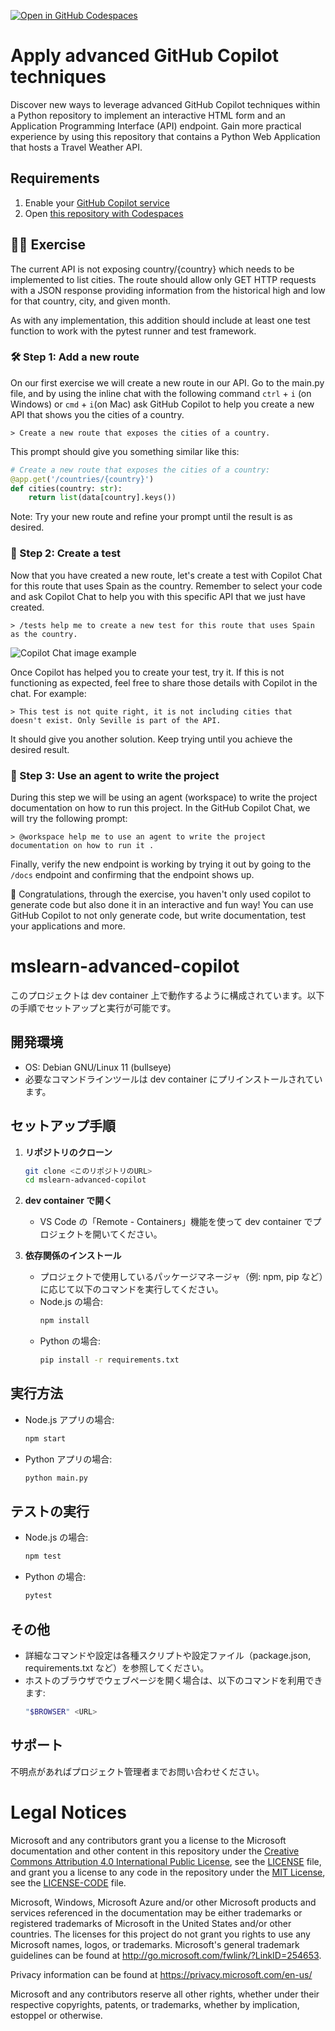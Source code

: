 [![Open in GitHub Codespaces](https://github.com/codespaces/badge.svg)](https://codespaces.new/MicrosoftDocs/mslearn-advanced-copilot)

# Apply advanced GitHub Copilot techniques
Discover new ways to leverage advanced GitHub Copilot techniques within a Python repository to implement an interactive HTML form and an Application Programming Interface (API) endpoint. 
Gain more practical experience by using this repository that contains a Python Web Application that hosts a Travel Weather API.


## Requirements

1. Enable your [GitHub Copilot service](https://github.com/github-copilot/signup)
1. Open [this repository with Codespaces](https://codespaces.new/MicrosoftDocs/mslearn-copilot-codespaces-python)

## 💪🏽 Exercise
The current API is not exposing country/{country} which needs to be implemented to list cities. The route should allow only GET HTTP requests with a JSON response providing information from the historical high and low for that country, city, and given month.

As with any implementation, this addition should include at least one test function to work with the pytest runner and test framework. 

### 🛠 Step 1: Add a new route 
On our first exercise we will create a new route in our API. Go to the main.py file, and by using the inline chat with the following command `ctrl` + `i` (on Windows) or  `cmd` + `i`(on Mac) ask GitHub Copilot to help you create a new API that shows you the cities of a country. 

`> Create a new route that exposes the cities of a country.`


This prompt should give you something similar like this:


```python
# Create a new route that exposes the cities of a country:
@app.get('/countries/{country}')
def cities(country: str):
    return list(data[country].keys())

```
Note: Try your new route and refine your prompt until the result is as desired.

### 🔎 Step 2: Create a test
Now that you have created a new route, let's create a test with Copilot Chat for this route that uses Spain as the country. Remember to select your code and ask Copilot Chat to help you with this specific API that we just have created.

`> /tests help me to create a new test for this route that uses Spain as the country.`

![Copilot Chat image example](./images/ideascopilot.png)


Once Copilot has helped you to create your test, try it. If this is not functioning as expected, feel free to share those details with Copilot in the chat. For example:

`> This test is not quite right, it is not including cities that doesn't exist. Only Seville is part of the API.`


It should give you another solution. Keep trying until you achieve the desired result.

### 🐍 Step 3: Use an agent to write the project
During this step we will be using an agent (workspace) to write the project documentation on how to run this project. In the GitHub Copilot Chat, we will try the following prompt:

`> @workspace help me to use an agent to write the project documentation on how to run it .`

Finally, verify the new endpoint is working by trying it out by going to the `/docs` endpoint and confirming that the endpoint shows up.


🚀 Congratulations, through the exercise, you haven't only used copilot to generate code but also done it in an interactive and fun way! You can use GitHub Copilot to not only generate code, but write documentation, test your applications and more.



# mslearn-advanced-copilot

このプロジェクトは dev container 上で動作するように構成されています。以下の手順でセットアップと実行が可能です。

## 開発環境

- OS: Debian GNU/Linux 11 (bullseye)
- 必要なコマンドラインツールは dev container にプリインストールされています。

## セットアップ手順

1. **リポジトリのクローン**
   ```sh
   git clone <このリポジトリのURL>
   cd mslearn-advanced-copilot
   ```

2. **dev container で開く**
   - VS Code の「Remote - Containers」機能を使って dev container でプロジェクトを開いてください。

3. **依存関係のインストール**
   - プロジェクトで使用しているパッケージマネージャ（例: npm, pip など）に応じて以下のコマンドを実行してください。
   - Node.js の場合:
     ```sh
     npm install
     ```
   - Python の場合:
     ```sh
     pip install -r requirements.txt
     ```

## 実行方法

- Node.js アプリの場合:
  ```sh
  npm start
  ```
- Python アプリの場合:
  ```sh
  python main.py
  ```

## テストの実行

- Node.js の場合:
  ```sh
  npm test
  ```
- Python の場合:
  ```sh
  pytest
  ```

## その他

- 詳細なコマンドや設定は各種スクリプトや設定ファイル（package.json, requirements.txt など）を参照してください。
- ホストのブラウザでウェブページを開く場合は、以下のコマンドを利用できます:
  ```sh
  "$BROWSER" <URL>
  ```

## サポート

不明点があればプロジェクト管理者までお問い合わせください。


# Legal Notices

Microsoft and any contributors grant you a license to the Microsoft documentation and other content
in this repository under the [Creative Commons Attribution 4.0 International Public License](https://creativecommons.org/licenses/by/4.0/legalcode),
see the [LICENSE](LICENSE) file, and grant you a license to any code in the repository under the [MIT License](https://opensource.org/licenses/MIT), see the
[LICENSE-CODE](LICENSE-CODE) file.

Microsoft, Windows, Microsoft Azure and/or other Microsoft products and services referenced in the documentation
may be either trademarks or registered trademarks of Microsoft in the United States and/or other countries.
The licenses for this project do not grant you rights to use any Microsoft names, logos, or trademarks.
Microsoft's general trademark guidelines can be found at http://go.microsoft.com/fwlink/?LinkID=254653.

Privacy information can be found at https://privacy.microsoft.com/en-us/

Microsoft and any contributors reserve all other rights, whether under their respective copyrights, patents,
or trademarks, whether by implication, estoppel or otherwise.
